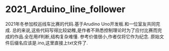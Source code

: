 # 2021_Arduino_line_follower
2021年冬参加校巡线车比赛的代码.基于Arudino Uno开发板.和一位室友共同完成.
总的来说,这些代码写得比较幼稚,是作者不熟悉控制理论时为了应付比赛而完成的作品.全在用if判断,结构复杂难懂.
参考价值很小,作者仅将它作为纪念.
原始文件后缀名应该是.ino,这里直接上txt文件了.
